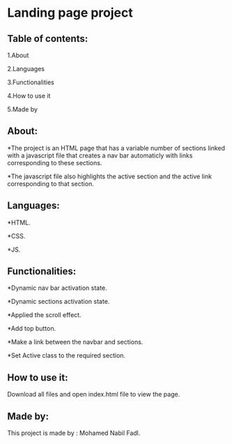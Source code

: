 # Landing page project

## Table of contents:

1.About

2.Languages

3.Functionalities

4.How to use it

5.Made by

## About:

*The project is an HTML page that has a variable number of sections linked with a javascript file that creates a nav bar automaticly with links corresponding to these sections.

*The javascript file also highlights the active section and the active link corresponding to that section.

## Languages:

*HTML.

*CSS.

*JS.

## Functionalities:

*Dynamic nav bar activation state.

*Dynamic sections activation state.

*Applied the scroll effect.

*Add top button.

*Make a link between the navbar and sections.

*Set Active class to the required section.

## How to use it: 

Download all files and open index.html file to view the page.

## Made by:

This project is made by : Mohamed Nabil Fadl.